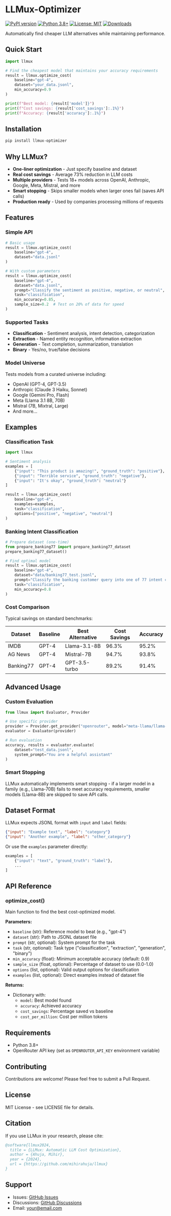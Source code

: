 # LLMux-Optimizer

[![PyPI version](https://badge.fury.io/py/llmux-optimizer.svg)](https://badge.fury.io/py/llmux-optimizer)
[![Python 3.8+](https://img.shields.io/badge/python-3.8+-blue.svg)](https://www.python.org/downloads/)
[![License: MIT](https://img.shields.io/badge/License-MIT-yellow.svg)](https://opensource.org/licenses/MIT)
[![Downloads](https://pepy.tech/badge/llmux-optimizer)](https://pepy.tech/project/llmux-optimizer)

Automatically find cheaper LLM alternatives while maintaining performance.

## Quick Start

```python
import llmux

# Find the cheapest model that maintains your accuracy requirements
result = llmux.optimize_cost(
    baseline="gpt-4",
    dataset="your_data.jsonl",
    min_accuracy=0.9
)

print(f"Best model: {result['model']}")
print(f"Cost savings: {result['cost_savings']:.1%}")
print(f"Accuracy: {result['accuracy']:.1%}")
```

## Installation

```bash
pip install llmux-optimizer
```

## Why LLMux?

- **One-liner optimization** - Just specify baseline and dataset
- **Real cost savings** - Average 73% reduction in LLM costs
- **Multiple providers** - Tests 18+ models across OpenAI, Anthropic, Google, Meta, Mistral, and more
- **Smart stopping** - Skips smaller models when larger ones fail (saves API calls)
- **Production ready** - Used by companies processing millions of requests

## Features

### Simple API

```python
# Basic usage
result = llmux.optimize_cost(
    baseline="gpt-4",
    dataset="data.jsonl"
)

# With custom parameters
result = llmux.optimize_cost(
    baseline="gpt-4",
    dataset="data.jsonl",
    prompt="Classify the sentiment as positive, negative, or neutral",
    task="classification",
    min_accuracy=0.85,
    sample_size=0.2  # Test on 20% of data for speed
)
```

### Supported Tasks

- **Classification** - Sentiment analysis, intent detection, categorization
- **Extraction** - Named entity recognition, information extraction
- **Generation** - Text completion, summarization, translation
- **Binary** - Yes/no, true/false decisions

### Model Universe

Tests models from a curated universe including:
- OpenAI (GPT-4, GPT-3.5)
- Anthropic (Claude 3 Haiku, Sonnet)
- Google (Gemini Pro, Flash)
- Meta (Llama 3.1 8B, 70B)
- Mistral (7B, Mixtral, Large)
- And more...

## Examples

### Classification Task

```python
import llmux

# Sentiment analysis
examples = [
    {"input": "This product is amazing!", "ground_truth": "positive"},
    {"input": "Terrible service", "ground_truth": "negative"},
    {"input": "It's okay", "ground_truth": "neutral"}
]

result = llmux.optimize_cost(
    baseline="gpt-4",
    examples=examples,
    task="classification",
    options=["positive", "negative", "neutral"]
)
```

### Banking Intent Classification

```python
# Prepare dataset (one-time)
from prepare_banking77 import prepare_banking77_dataset
prepare_banking77_dataset()

# Find optimal model
result = llmux.optimize_cost(
    baseline="gpt-4",
    dataset="data/banking77_test.jsonl",
    prompt="Classify the banking customer query into one of 77 intent categories",
    task="classification",
    min_accuracy=0.8
)
```

### Cost Comparison

Typical savings on standard benchmarks:

| Dataset | Baseline | Best Alternative | Cost Savings | Accuracy |
|---------|----------|------------------|--------------|----------|
| IMDB | GPT-4 | Llama-3.1-8B | 96.3% | 95.2% |
| AG News | GPT-4 | Mistral-7B | 94.7% | 93.8% |
| Banking77 | GPT-4 | GPT-3.5-turbo | 89.2% | 91.4% |

## Advanced Usage

### Custom Evaluation

```python
from llmux import Evaluator, Provider

# Use specific provider
provider = Provider.get_provider("openrouter", model="meta-llama/llama-3.1-8b")
evaluator = Evaluator(provider)

# Run evaluation
accuracy, results = evaluator.evaluate(
    dataset="test_data.jsonl",
    system_prompt="You are a helpful assistant"
)
```

### Smart Stopping

LLMux automatically implements smart stopping - if a larger model in a family (e.g., Llama-70B) fails to meet accuracy requirements, smaller models (Llama-8B) are skipped to save API calls.

## Dataset Format

LLMux expects JSONL format with `input` and `label` fields:

```json
{"input": "Example text", "label": "category"}
{"input": "Another example", "label": "other_category"}
```

Or use the `examples` parameter directly:

```python
examples = [
    {"input": "text", "ground_truth": "label"},
    ...
]
```

## API Reference

### optimize_cost()

Main function to find the best cost-optimized model.

**Parameters:**
- `baseline` (str): Reference model to beat (e.g., "gpt-4")
- `dataset` (str): Path to JSONL dataset file
- `prompt` (str, optional): System prompt for the task
- `task` (str, optional): Task type ("classification", "extraction", "generation", "binary")
- `min_accuracy` (float): Minimum acceptable accuracy (default: 0.9)
- `sample_size` (float, optional): Percentage of dataset to use (0.0-1.0)
- `options` (list, optional): Valid output options for classification
- `examples` (list, optional): Direct examples instead of dataset file

**Returns:**
- Dictionary with:
  - `model`: Best model found
  - `accuracy`: Achieved accuracy
  - `cost_savings`: Percentage saved vs baseline
  - `cost_per_million`: Cost per million tokens

## Requirements

- Python 3.8+
- OpenRouter API key (set as `OPENROUTER_API_KEY` environment variable)

## Contributing

Contributions are welcome! Please feel free to submit a Pull Request.

## License

MIT License - see LICENSE file for details.

## Citation

If you use LLMux in your research, please cite:

```bibtex
@software{llmux2024,
  title = {LLMux: Automatic LLM Cost Optimization},
  author = {Ahuja, Mihir},
  year = {2024},
  url = {https://github.com/mihirahuja/llmux}
}
```

## Support

- Issues: [GitHub Issues](https://github.com/mihirahuja/llmux/issues)
- Discussions: [GitHub Discussions](https://github.com/mihirahuja/llmux/discussions)
- Email: your@email.com